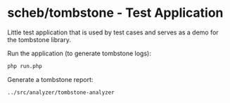 scheb/tombstone - Test Application
==================================

Little test application that is used by test cases and serves as a demo for the tombstone library.

Run the application (to generate tombstone logs):

```bash
php run.php
```

Generate a tombstone report:

```bash
../src/analyzer/tombstone-analyzer
```
